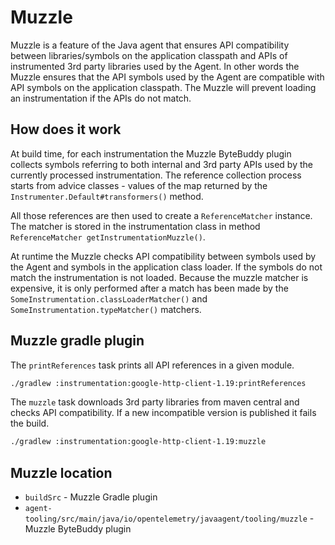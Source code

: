 # Muzzle

Muzzle is a feature of the Java agent that ensures API compatibility
between libraries/symbols on the application classpath and APIs of instrumented
3rd party libraries used by the Agent. In other words the Muzzle ensures
that the API symbols used by the Agent are compatible with API symbols
on the application classpath. The Muzzle will prevent loading an instrumentation
if the APIs do not match.

## How does it work

At build time, for each instrumentation the Muzzle ByteBuddy plugin collects symbols referring to both internal
and 3rd party APIs used by the currently processed instrumentation. The reference collection process starts
from advice classes - values of the map returned by the `Instrumenter.Default#transformers()` method.

All those references are then used to create a `ReferenceMatcher` instance.
The matcher is stored in the instrumentation class in method `ReferenceMatcher getInstrumentationMuzzle()`.

At runtime the Muzzle checks API compatibility between symbols used by the Agent
and symbols in the application class loader. If the symbols do not match the instrumentation is not loaded.
Because the muzzle matcher is expensive, it is only performed after a match has been made by the
`SomeInstrumentation.classLoaderMatcher()` and `SomeInstrumentation.typeMatcher()` matchers.

## Muzzle gradle plugin

The `printReferences` task prints all API references in a given module.

```bash
./gradlew :instrumentation:google-http-client-1.19:printReferences
```

The `muzzle` task downloads 3rd party libraries from maven central and checks API compatibility.
If a new incompatible version is published it fails the build.

```bash
./gradlew :instrumentation:google-http-client-1.19:muzzle
```

## Muzzle location

* `buildSrc` - Muzzle Gradle plugin
* `agent-tooling/src/main/java/io/opentelemetry/javaagent/tooling/muzzle` - Muzzle ByteBuddy plugin
